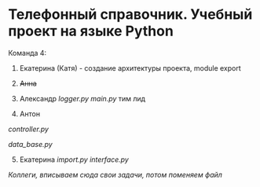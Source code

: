 Телефонный справочник. Учебный проект на языке Python
======

Команда 4:

1. Екатерина (Катя) - создание архитектуры проекта, module export

2. ~~Анна~~

3. Александр
_logger.py_
_main.py_
тим лид

4. Антон

_controller.py_

_data_base.py_

5. Екатерина
_import.py_
_interface.py_

_Коллеги, вписываем сюда свои задачи, потом поменяем файл_
